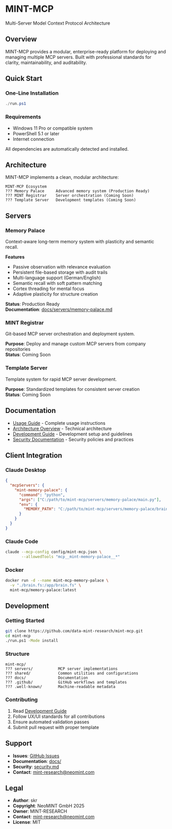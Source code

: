 # MINT-MCP

Multi-Server Model Context Protocol Architecture

## Overview

MINT-MCP provides a modular, enterprise-ready platform for deploying and managing multiple MCP servers. Built with professional standards for clarity, maintainability, and auditability.

## Quick Start

### One-Line Installation
```powershell
./run.ps1
```

### Requirements

- Windows 11 Pro or compatible system
- PowerShell 5.1 or later
- Internet connection

All dependencies are automatically detected and installed.

## Architecture

MINT-MCP implements a clean, modular architecture:

```
MINT-MCP Ecosystem
??? Memory Palace     Advanced memory system (Production Ready)
??? MINT Registrar    Server orchestration (Coming Soon)
??? Template Server   Development templates (Coming Soon)
```

## Servers

### Memory Palace

Context-aware long-term memory system with plasticity and semantic recall.

**Features**

- Passive observation with relevance evaluation
- Persistent file-based storage with audit trails
- Multi-language support (German/English)
- Semantic recall with soft pattern matching
- Cortex threading for mental focus
- Adaptive plasticity for structure creation

**Status**: Production Ready  
**Documentation**: [docs/servers/memory-palace.md](docs/servers/memory-palace.md)

### MINT Registrar

Git-based MCP server orchestration and deployment system.

**Purpose**: Deploy and manage custom MCP servers from company repositories  
**Status**: Coming Soon

### Template Server

Template system for rapid MCP server development.

**Purpose**: Standardized templates for consistent server creation  
**Status**: Coming Soon

## Documentation

- [Usage Guide](docs/usage.md) - Complete usage instructions
- [Architecture Overview](docs/architecture.md) - Technical architecture
- [Development Guide](docs/development.md) - Development setup and guidelines
- [Security Documentation](docs/security.md) - Security policies and practices

## Client Integration

### Claude Desktop

```json
{
  "mcpServers": {
    "mint-memory-palace": {
      "command": "python",
      "args": ["C:/path/to/mint-mcp/servers/memory-palace/main.py"],
      "env": {
        "MEMORY_PATH": "C:/path/to/mint-mcp/servers/memory-palace/brain.fs"
      }
    }
  }
}
```

### Claude Code

```bash
claude --mcp-config config/mint-mcp.json \
       --allowedTools "mcp__mint-memory-palace__*"
```

### Docker

```bash
docker run -d --name mint-mcp-memory-palace \
  -v "./brain.fs:/app/brain.fs" \
  mint-mcp/memory-palace:latest
```

## Development

### Getting Started

```bash
git clone https://github.com/data-mint-research/mint-mcp.git
cd mint-mcp
./run.ps1 -Mode install
```

### Structure

```
mint-mcp/
??? servers/           MCP server implementations
??? shared/            Common utilities and configurations
??? docs/              Documentation
??? .github/           GitHub workflows and templates
??? .well-known/       Machine-readable metadata
```

### Contributing

1. Read [Development Guide](docs/development.md)
2. Follow UX/UI standards for all contributions
3. Ensure automated validation passes
4. Submit pull request with proper template

## Support

- **Issues**: [GitHub Issues](https://github.com/data-mint-research/mint-mcp/issues)
- **Documentation**: [docs/](docs/)
- **Security**: [security.md](docs/security.md)
- **Contact**: mint-research@neomint.com

## Legal

- **Author**: skr
- **Copyright**: NeoMINT GmbH 2025
- **Owner**: MINT-RESEARCH
- **Contact**: mint-research@neomint.com
- **License**: MIT
